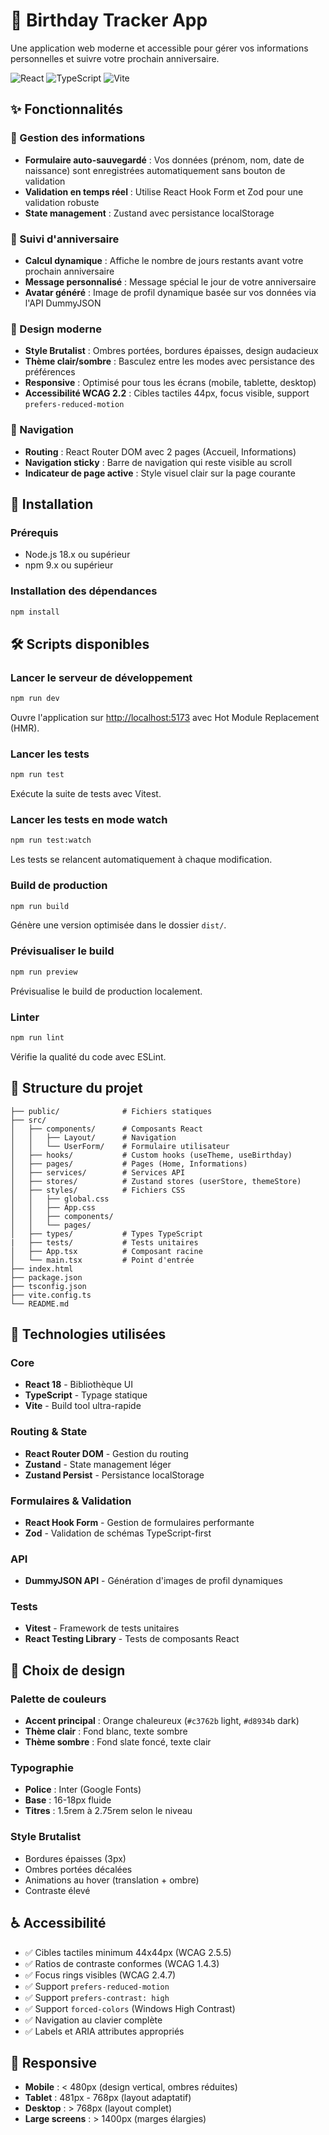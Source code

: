 # 🎂 Birthday Tracker App

Une application web moderne et accessible pour gérer vos informations personnelles et suivre votre prochain anniversaire.

![React](https://img.shields.io/badge/React-18.x-61DAFB?style=flat-square&logo=react)
![TypeScript](https://img.shields.io/badge/TypeScript-5.x-3178C6?style=flat-square&logo=typescript)
![Vite](https://img.shields.io/badge/Vite-5.x-646CFF?style=flat-square&logo=vite)

## ✨ Fonctionnalités

### 📝 Gestion des informations
- **Formulaire auto-sauvegardé** : Vos données (prénom, nom, date de naissance) sont enregistrées automatiquement sans bouton de validation
- **Validation en temps réel** : Utilise React Hook Form et Zod pour une validation robuste
- **State management** : Zustand avec persistance localStorage

### 🎉 Suivi d'anniversaire
- **Calcul dynamique** : Affiche le nombre de jours restants avant votre prochain anniversaire
- **Message personnalisé** : Message spécial le jour de votre anniversaire
- **Avatar généré** : Image de profil dynamique basée sur vos données via l'API DummyJSON

### 🎨 Design moderne
- **Style Brutalist** : Ombres portées, bordures épaisses, design audacieux
- **Thème clair/sombre** : Basculez entre les modes avec persistance des préférences
- **Responsive** : Optimisé pour tous les écrans (mobile, tablette, desktop)
- **Accessibilité WCAG 2.2** : Cibles tactiles 44px, focus visible, support `prefers-reduced-motion`

### 🧭 Navigation
- **Routing** : React Router DOM avec 2 pages (Accueil, Informations)
- **Navigation sticky** : Barre de navigation qui reste visible au scroll
- **Indicateur de page active** : Style visuel clair sur la page courante

## 🚀 Installation

### Prérequis
- Node.js 18.x ou supérieur
- npm 9.x ou supérieur

### Installation des dépendances

```bash
npm install
```

## 🛠️ Scripts disponibles

### Lancer le serveur de développement

```bash
npm run dev
```

Ouvre l'application sur [http://localhost:5173](http://localhost:5173) avec Hot Module Replacement (HMR).

### Lancer les tests

```bash
npm run test
```

Exécute la suite de tests avec Vitest.

### Lancer les tests en mode watch

```bash
npm run test:watch
```

Les tests se relancent automatiquement à chaque modification.

### Build de production

```bash
npm run build
```

Génère une version optimisée dans le dossier `dist/`.

### Prévisualiser le build

```bash
npm run preview
```

Prévisualise le build de production localement.

### Linter

```bash
npm run lint
```

Vérifie la qualité du code avec ESLint.

## 📁 Structure du projet

```
├── public/              # Fichiers statiques
├── src/
│   ├── components/      # Composants React
│   │   ├── Layout/      # Navigation
│   │   └── UserForm/    # Formulaire utilisateur
│   ├── hooks/           # Custom hooks (useTheme, useBirthday)
│   ├── pages/           # Pages (Home, Informations)
│   ├── services/        # Services API
│   ├── stores/          # Zustand stores (userStore, themeStore)
│   ├── styles/          # Fichiers CSS
│   │   ├── global.css
│   │   ├── App.css
│   │   ├── components/
│   │   └── pages/
│   ├── types/           # Types TypeScript
|   ├── tests/           # Tests unitaires
│   ├── App.tsx          # Composant racine
│   └── main.tsx         # Point d'entrée
├── index.html
├── package.json
├── tsconfig.json
├── vite.config.ts
└── README.md
```

## 🧪 Technologies utilisées

### Core
- **React 18** - Bibliothèque UI
- **TypeScript** - Typage statique
- **Vite** - Build tool ultra-rapide

### Routing & State
- **React Router DOM** - Gestion du routing
- **Zustand** - State management léger
- **Zustand Persist** - Persistance localStorage

### Formulaires & Validation
- **React Hook Form** - Gestion de formulaires performante
- **Zod** - Validation de schémas TypeScript-first

### API
- **DummyJSON API** - Génération d'images de profil dynamiques

### Tests
- **Vitest** - Framework de tests unitaires
- **React Testing Library** - Tests de composants React

## 🎨 Choix de design

### Palette de couleurs
- **Accent principal** : Orange chaleureux (`#c3762b` light, `#d8934b` dark)
- **Thème clair** : Fond blanc, texte sombre
- **Thème sombre** : Fond slate foncé, texte clair

### Typographie
- **Police** : Inter (Google Fonts)
- **Base** : 16-18px fluide
- **Titres** : 1.5rem à 2.75rem selon le niveau

### Style Brutalist
- Bordures épaisses (3px)
- Ombres portées décalées
- Animations au hover (translation + ombre)
- Contraste élevé

## ♿ Accessibilité

- ✅ Cibles tactiles minimum 44x44px (WCAG 2.5.5)
- ✅ Ratios de contraste conformes (WCAG 1.4.3)
- ✅ Focus rings visibles (WCAG 2.4.7)
- ✅ Support `prefers-reduced-motion`
- ✅ Support `prefers-contrast: high`
- ✅ Support `forced-colors` (Windows High Contrast)
- ✅ Navigation au clavier complète
- ✅ Labels et ARIA attributes appropriés

## 📱 Responsive

- **Mobile** : < 480px (design vertical, ombres réduites)
- **Tablet** : 481px - 768px (layout adaptatif)
- **Desktop** : > 768px (layout complet)
- **Large screens** : > 1400px (marges élargies)
